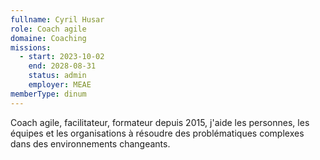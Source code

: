 ```yaml
---
fullname: Cyril Husar
role: Coach agile
domaine: Coaching
missions:
  - start: 2023-10-02
    end: 2028-08-31
    status: admin
    employer: MEAE
memberType: dinum
---
```


Coach agile, facilitateur, formateur depuis 2015, j'aide les personnes, les équipes et les organisations à résoudre des problématiques complexes dans des environnements changeants.

